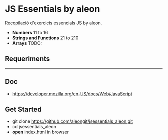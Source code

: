 # JS Essentials by aleon

Recopilació d'exercicis essencials JS by aleon.

- **Numbers** 11 to 16
- **Strings and Functions** 21 to 210
- **Arrays** TODO:



## Requeriments

***


## Doc
- https://developer.mozilla.org/en-US/docs/Web/JavaScript



## Get Started
- git clone https://github.com/aleongit/jsessentials_aleon.git
- cd jsessentials_aleon
- **open** index.html in browser

